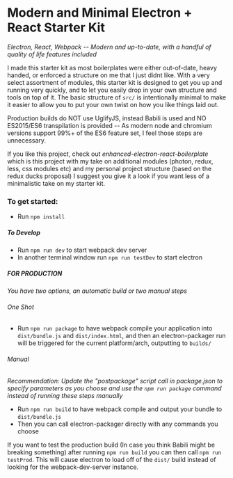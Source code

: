 # Modern and Minimal Electron + React Starter Kit
_Electron, React, Webpack -- Modern and up-to-date, with a handful of quality of life features included_

I made this starter kit as most boilerplates were either out-of-date, heavy handed, or enforced a structure on me that I just didnt like.
With a very select assortment of modules, this starter kit is designed to get you up and running very quickly, and to let you easily drop in your own structure and tools on top of it.
The basic structure of `src/` is intentionally minimal to make it easier to allow you to put your own twist on how you like things laid out.

Production builds do NOT use UglifyJS, instead Babili is used and NO ES2015/ES6 transpilation is provided -- As modern node and chromium versions support 99%+ of the ES6 feature set, I feel those steps are unnecessary.

If you like this project, check out _enhanced-electron-react-boilerplate_ which is this project with my take on additional modules (photon, redux, less, css modules etc) and my personal project structure (based on the redux ducks proposal) I suggest you give it a look if you want less of a minimalistic take on my starter kit.

### To get started:
* Run `npm install`

##### To Develop
* Run `npm run dev` to start webpack dev server
* In another terminal window run `npm run testDev` to start electron

##### FOR PRODUCTION
_You have two options, an automatic build or two manual steps_

###### One Shot
* Run `npm run package` to have webpack compile your application into `dist/bundle.js` and `dist/index.html`, and then an electron-packager run will be triggered for the current platform/arch, outputting to `builds/`

###### Manual
_Recommendation: Update the "postpackage" script call in package.json to specify parameters as you choose and use the `npm run package` command instead of running these steps manually_
* Run `npm run build` to have webpack compile and output your bundle to `dist/bundle.js`
* Then you can call electron-packager directly with any commands you choose

If you want to test the production build (In case you think Babili might be breaking something) after running `npm run build` you can then call `npm run testProd`. This will cause electron to load off of the `dist/` build instead of looking for the webpack-dev-server instance.
